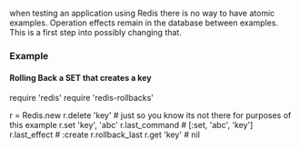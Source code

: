 when testing an application using Redis there is no way to have atomic examples. Operation effects remain in the database between examples. This is a first step into possibly changing that.

### Example

#### Rolling Back a SET that creates a key
   
   require 'redis'
   require 'redis-rollbacks'  

   r = Redis.new 
   r.delete 'key' # just so you know its not there for purposes of this example
   r.set 'key', 'abc'
   r.last_command # [:set, 'abc', 'key']
   r.last_effect  # :create
   r.rollback_last
   r.get 'key'    # nil 